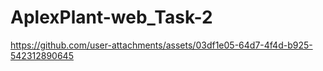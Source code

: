 # AplexPlant-web_Task-2
https://github.com/user-attachments/assets/03df1e05-64d7-4f4d-b925-542312890645
